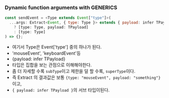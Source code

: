 ### Dynamic function arguments with GENERICS

```js
const sendEvent = <Type extends Event["type"]>(
  ...args: Extract<Event, { type: Type }> extends { payload: infer TPayload }
    ? [type: Type, payload: TPayload]
    : [type: Type]
) => {};
```

- 여기서 Type은 Event['type'] 중의 하나가 된다.
- 'mouseEvent', 'keyboardEvent'등
- {payload: infer TPayload}
- 타입은 집합을 보는 관점으로 이해해야한다.
- 좀 더 자세할 수록 `subType`이고 제한을 덜 할 수록, `superType`이다.
- 즉 Extract 의 결과값은 보통 `{type: "mouseEvent", payload: "something"}`이고,
- `{ payload: infer TPayload }`의 서브 타입이된다.
